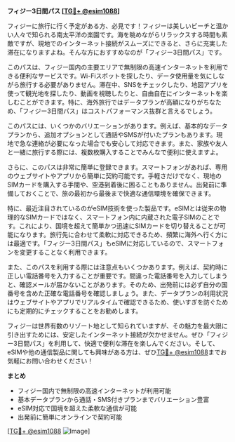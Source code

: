 **フィジー3日間パス [[TG💪+ @esim1088](https://t.me/s/esim1088)]**

フィジーに旅行に行く予定がある方、必見です！フィジーは美しいビーチと温かい人々で知られる南太平洋の楽園です。海を眺めながらリラックスする時間も素敵ですが、現地でのインターネット接続がスムーズにできると、さらに充実した滞在になりますよね。そんな方におすすめなのが「フィジー3日間パス」です。

このパスは、フィジー国内の主要エリアで無制限の高速インターネットを利用できる便利なサービスです。Wi-Fiスポットを探したり、データ使用量を気にしながら旅行する必要がありません。滞在中、SNSをチェックしたり、地図アプリを使って観光地を探したり、動画を視聴したりと、自由自在にインターネットを楽しむことができます。特に、海外旅行ではデータプランが高額になりがちなため、「フィジー3日間パス」はコストパフォーマンス抜群と言えるでしょう。

このパスには、いくつかのバリエーションがあります。例えば、基本的なデータプランから、追加オプションとして通話やSMSが付いたプランもあります。現地で急な連絡が必要になった場合でも安心して対応できます。また、家族や友人と一緒に旅行する際には、複数枚購入することでみんなで便利に使えますよ。

さらに、このパスは非常に簡単に登録できます。スマートフォンがあれば、専用のウェブサイトやアプリから簡単に契約可能です。手軽さだけでなく、現地のSIMカードを購入する手間や、空港到着後に困ることもありません。出発前に準備しておくことで、旅の最初から最後まで快適な通信環境を確保できます。

特に、最近注目されているのがeSIM技術を使った製品です。eSIMとは従来の物理的なSIMカードではなく、スマートフォン内に内蔵された電子SIMのことです。これにより、国境を超えて簡単かつ迅速にSIMカードを切り替えることが可能になります。旅行先に合わせて柔軟に対応できるため、頻繁に海外へ行く方には最適です。「フィジー3日間パス」もeSIMに対応しているので、スマートフォンを変更することなく利用できます。

また、このパスを利用する際には注意点もいくつかあります。例えば、契約時に正しい電話番号を入力することが重要です。間違った電話番号を入力してしまうと、確認メールが届かないことがあります。そのため、出発前には必ず自分の国番号を含めた正確な電話番号を確認しましょう。また、データプランの利用状況はウェブサイトやアプリでリアルタイムで確認できるため、使いすぎを防ぐためにも定期的にチェックすることをお勧めします。

フィジーは世界有数のリゾート地として知られていますが、その魅力を最大限に引き出すためには、安定したインターネット接続が欠かせません。ぜひ「フィジー3日間パス」を利用して、快適で便利な滞在を楽しんでください。そして、eSIMや他の通信製品に関しても興味がある方は、ぜひ[TG💪+ @esim1088](https://t.me/s/esim1088)までお気軽にお問い合わせください！

**まとめ**
- フィジー国内で無制限の高速インターネットが利用可能
- 基本データプランから通話・SMS付きプランまでバリエーション豊富
- eSIM対応で国境を超えた柔軟な通信が可能
- 出発前に簡単にオンラインで契約可能

[[TG💪+ @esim1088](https://t.me/s/esim1088) ![Image](https://i.postimg.cc/Y0z9fWf4/image.png)]